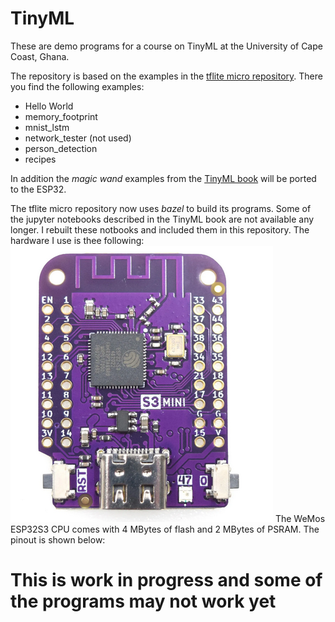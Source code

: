 # TinyML
These are demo programs for a course on TinyML at the University of Cape Coast, Ghana.

The repository is based on the examples in the [tflite micro repository](https://github.com/tensorflow/tflite-micro). There you find the following examples:
* Hello World
* memory_footprint
* mnist_lstm
* network_tester (not used)
* person_detection
* recipes

In addition the _magic wand_ examples from the [TinyML book](https://zlib.pub/book/tinyml-machine-learning-with-tensorflow-lite-on-arduino-and-ultra-low-power-microcontrollers-vshhregc28o0) will be ported to the ESP32.

The tflite micro repository now uses _bazel_ to build its programs. Some of the jupyter notebooks described in the TinyML book are not available any longer. I rebuilt these notbooks and included them in this repository.
The hardware I use is thee following:
![esp32s3_cpu](images/esp32s3_cpu.png)
The WeMos ESP32S3 CPU comes with 4 MBytes of flash and 2 MBytes of PSRAM. The pinout is shown below:


# This is work in progress and some of the programs may not work yet 
